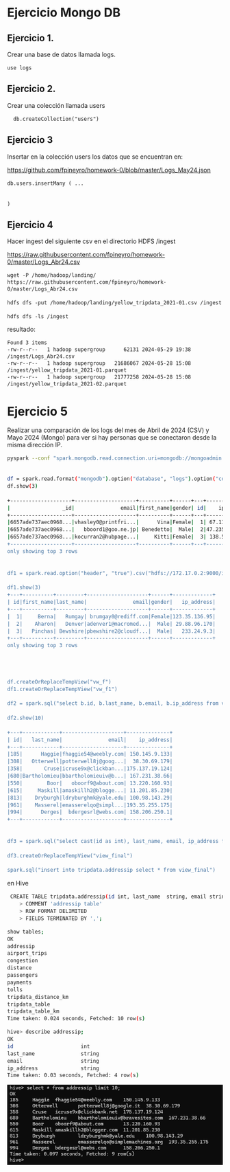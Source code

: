 
# Ejercicio Mongo DB



## Ejercicio 1. 

 Crear una base de datos llamada logs.

    use logs
   



## Ejercicio 2. 

Crear una colección llamada users

      db.createCollection("users")
    



## Ejercicio 3

Insertar en la colección users los datos que se encuentran en:

 https://github.com/fpineyro/homework-0/blob/master/Logs_May24.json


    db.users.insertMany ( ...


    )


## Ejercicio 4 

Hacer ingest del siguiente csv en el directorio HDFS /ingest

https://raw.githubusercontent.com/fpineyro/homework-0/master/Logs_Abr24.csv


    wget -P /home/hadoop/landing/ https://raw.githubusercontent.com/fpineyro/homework-0/master/Logs_Abr24.csv

    hdfs dfs -put /home/hadoop/landing/yellow_tripdata_2021-01.csv /ingest

    hdfs dfs -ls /ingest


resultado:

    Found 3 items
    -rw-r--r--   1 hadoop supergroup      62131 2024-05-29 19:38 /ingest/Logs_Abr24.csv
    -rw-r--r--   1 hadoop supergroup   21686067 2024-05-28 15:08 /ingest/yellow_tripdata_2021-01.parquet
    -rw-r--r--   1 hadoop supergroup   21777258 2024-05-28 15:08 /ingest/yellow_tripdata_2021-02.parquet


# Ejercicio 5

Realizar una comparación de los logs del mes de Abril de 2024 (CSV) y Mayo 2024
(Mongo) para ver si hay personas que se conectaron desde la misma dirección IP.

```sh
pyspark --conf "spark.mongodb.read.connection.uri=mongodb://mongoadmin:edvai@172.17.0.3:27017/?authSource=admin&authMechanism=SCRAM-SHA-1" \--packages org.mongodb.spark:mongo-spark-connector_2.12:10.2.1
```

```sh

df = spark.read.format("mongodb").option("database", "logs").option("collection", "users").load()
df.show(3)

+--------------------+--------------------+----------+------+---+--------------+---------+
|                 _id|               email|first_name|gender| id|    ip_address|last_name|
+--------------------+--------------------+----------+------+---+--------------+---------+
|6657ade737aec0968...|vhasley0@printfri...|      Vina|Female|  1| 67.119.206.64|   Hasley|
|6657ade737aec0968...|   bboord1@goo.ne.jp| Benedetto|  Male|  2|47.235.253.124|    Boord|
|6657ade737aec0968...|kocurran2@hubpage...|     Kitti|Female|  3| 138.50.139.15| O'Curran|
+--------------------+--------------------+----------+------+---+--------------+---------+
only showing top 3 rows


df1 = spark.read.option("header", "true").csv("hdfs://172.17.0.2:9000/ingest/Logs_Abr24.csv")

df1.show(3)
+---+----------+---------+--------------------+------+-------------+
| id|first_name|last_name|               email|gender|   ip_address|
+---+----------+---------+--------------------+------+-------------+
|  1|     Berna|   Rumgay| brumgay0@rediff.com|Female|123.35.136.95|
|  2|    Aharon|   Denver|adenver1@macromed...|  Male| 29.88.96.170|
|  3|   Pinchas| Bewshire|pbewshire2@cloudf...|  Male|   233.24.9.3|
+---+----------+---------+--------------------+------+-------------+
only showing top 3 rows




df.createOrReplaceTempView("vw_f")
df1.createOrReplaceTempView("vw_f1")

df2 = spark.sql("select b.id, b.last_name, b.email, b.ip_address from vw_f as a join vw_f1 as b on a.ip_address = b.ip_address")

df2.show(10)

+---+------------+--------------------+--------------+
| id|   last_name|               email|    ip_address|
+---+------------+--------------------+--------------+
|185|      Haggie|fhaggie54@weebly.com| 150.145.9.133|
|308|   Otterwell|potterwell8j@goog...|  38.30.69.179|
|358|       Cruse|icruse9x@clickban...|175.137.19.124|
|680|Bartholomieu|bbartholomieuiv@b...| 167.231.38.66|
|550|        Boor|   oboorf9@about.com| 13.220.160.93|
|615|     Maskill|amaskillh2@blogge...| 11.201.85.230|
|813|    Dryburgh|ldryburghmk@yale.edu| 100.98.143.29|
|961|    Masserel|emasserelqo@simpl...|193.35.255.175|
|994|      Derges|  bdergesrl@webs.com| 158.206.250.1|
+---+------------+--------------------+--------------+


df3 = spark.sql("select cast(id as int), last_name, email, ip_address from view_cast")

df3.createOrReplaceTempView("view_final")

spark.sql("insert into tripdata.addressip select * from view_final")

```

en Hive

```sh
 CREATE TABLE tripdata.addressip(id int, last_name  string, email string, ip_address string)
    > COMMENT 'addressip table'
    > ROW FORMAT DELIMITED
    > FIELDS TERMINATED BY ',';
```

```sh
show tables;
OK
addressip
airport_trips
congestion
distance
passengers
payments
tolls
tripdata_distance_km
tripdata_table
tripdata_table_km
Time taken: 0.024 seconds, Fetched: 10 row(s)
```
```sh
hive> describe addressip;
OK
id                      int
last_name               string
email                   string
ip_address              string
Time taken: 0.03 seconds, Fetched: 4 row(s)

```
![alt text](hive.png)
